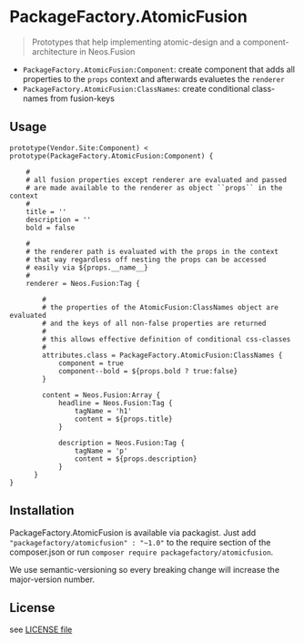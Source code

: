 # PackageFactory.AtomicFusion

> Prototypes that help implementing atomic-design and a component-architecture in Neos.Fusion

- `PackageFactory.AtomicFusion:Component`: create component that adds all properties to the `props` context 
and afterwards evaluetes the `renderer`
- `PackageFactory.AtomicFusion:ClassNames`: create conditional class-names from fusion-keys

## Usage 

```
prototype(Vendor.Site:Component) < prototype(PackageFactory.AtomicFusion:Component) {
    
    #
    # all fusion properties except renderer are evaluated and passed 
    # are made available to the renderer as object ``props`` in the context
    # 
    title = ''
    description = ''
    bold = false

    #
    # the renderer path is evaluated with the props in the context
    # that way regardless off nesting the props can be accessed
    # easily via ${props.__name__}
    # 
    renderer = Neos.Fusion:Tag {
    
        #
        # the properties of the AtomicFusion:ClassNames object are evaluated 
        # and the keys of all non-false properties are returned
        # 
        # this allows effective definition of conditional css-classes
        #
        attributes.class = PackageFactory.AtomicFusion:ClassNames {
            component = true
            component--bold = ${props.bold ? true:false} 
        }
        
        content = Neos.Fusion:Array {
            headline = Neos.Fusion:Tag {
                tagName = 'h1'
                content = ${props.title}
            }

            description = Neos.Fusion:Tag {
                tagName = 'p'
                content = ${props.description}
            }
      }
}
```

## Installation

PackageFactory.AtomicFusion is available via packagist. Just add `"packagefactory/atomicfusion" : "~1.0"` to the 
require section of the composer.json or run `composer require packagefactory/atomicfusion`. 

We use semantic-versioning so every breaking change will increase the major-version number.

## License

see [LICENSE file](LICENSE)
